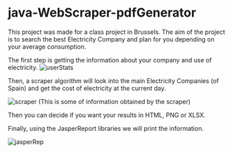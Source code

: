 # java-WebScraper-pdfGenerator
This project was made for a class project in Brussels.
The aim of the project is to search the best Electricity Company and plan for you depending on your average consumption.

The first step is getting the information about your company and use of electricity.
![userStats](https://user-images.githubusercontent.com/72804203/153914253-c4f4caf8-a6d9-4abe-9a8f-dd64eb878942.JPG)


Then, a scraper algorithm will look into the main Electricity Companies (of Spain) and get the cost of electricity at the current day.

![scraper](https://user-images.githubusercontent.com/72804203/153914490-62c95f58-3dfa-4f94-ad7b-5d6ef4342de7.JPG)
(This is some of information obtained by the scraper)

Then you can decide if you want your results in HTML, PNG or XLSX.

Finally, using the JasperReport libraries we will print the information.

![jasperRep](https://user-images.githubusercontent.com/72804203/153914903-9f41c8fa-82e3-4028-bb69-ead6eebcd1ff.JPG)

